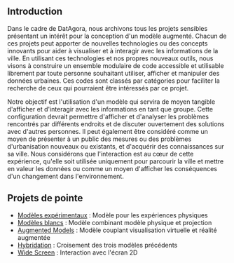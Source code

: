## Introduction
Dans le cadre de DatAgora, nous archivons tous les projets sensibles présentant un intérêt pour la conception d'un modèle augmenté. Chacun de ces projets peut apporter de nouvelles technologies ou des concepts innovants pour aider à visualiser et à interagir avec les informations de la ville. En utilisant ces technologies et nos propres nouveaux outils, nous visons à construire un ensemble modulaire de code accessible et utilisable librement par toute personne souhaitant utiliser, afficher et manipuler des données urbaines. Ces codes sont classés par catégories pour faciliter la recherche de ceux qui pourraient être intéressés par ce projet.

Notre objectif est l'utilisation d'un modèle qui servira de moyen tangible d'afficher et d'interagir avec les informations en tant que groupe. Cette configuration devrait permettre d'afficher et d'analyser les problèmes rencontrés par différents endroits et de discuter ouvertement des solutions avec d'autres personnes. Il peut également être considéré comme un moyen de présenter à un public des mesures ou des problèmes d'urbanisation nouveaux ou existants, et d'acquérir des connaissances sur sa ville. Nous considérons que l'interaction est au cœur de cette expérience, qu'elle soit utilisée uniquement pour parcourir la ville et mettre en valeur les données ou comme un moyen d'afficher les conséquences d'un changement dans l'environnement.

## Projets de pointe
- [Modèles expérimentaux](Experimental-models) : Modèle pour les expériences physiques
- [Modèles blancs](White-models) : Modèle combinant modèle physique et projection
- [Augmented Models](Augmented-models) : Modèle couplant visualisation virtuelle et réalité augmentée 
- [Hybridation](Hybridation) : Croisement des trois modèles précédents 
- [Wide Screen](WideScreen) : Interaction avec l'écran 2D
